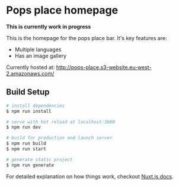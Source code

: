 # Pops place homepage

**This is currently work in progress**

This is the homepage for the pops place bar.  It's key features are:
* Multiple languages
* Has an image gallery

Currently hosted at:
http://pops-place.s3-website.eu-west-2.amazonaws.com/


## Build Setup

``` bash
# install dependencies
$ npm run install

# serve with hot reload at localhost:3000
$ npm run dev

# build for production and launch server
$ npm run build
$ npm run start

# generate static project
$ npm run generate
```

For detailed explanation on how things work, checkout [Nuxt.js docs](https://nuxtjs.org).

